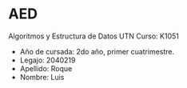 # AED 
Algoritmos y Estructura de Datos UTN 
Curso: K1051 
- Año de cursada: 2do año, primer cuatrimestre. 
- Legajo: 2040219 
- Apellido: Roque 
- Nombre: Luis 
